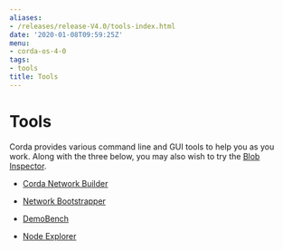 ```yaml
---
aliases:
- /releases/release-V4.0/tools-index.html
date: '2020-01-08T09:59:25Z'
menu:
- corda-os-4-0
tags:
- tools
title: Tools
---
```



# Tools

Corda provides various command line and GUI tools to help you as you work. Along with the three below, you may also
            wish to try the [Blob Inspector](blob-inspector.md).


* [Corda Network Builder](network-builder.md)

* [Network Bootstrapper](network-bootstrapper.md)

* [DemoBench](demobench.md)

* [Node Explorer](node-explorer.md)



